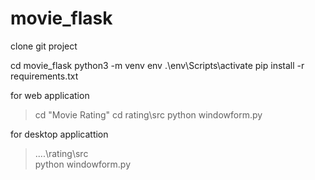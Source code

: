 # movie_flask

clone git project

cd movie_flask
python3 -m venv env
.\env\Scripts\activate
pip install -r requirements.txt

for web application
>cd "Movie Rating"
>cd rating\src
>python windowform.py
>

for desktop applicattion
>..\..\rating\src\
python windowform.py





